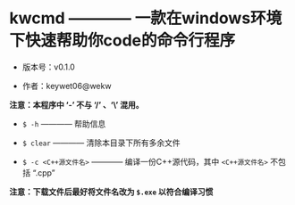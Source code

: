 # kwcmd ———— 一款在windows环境下快速帮助你code的命令行程序

- 版本号：v0.1.0

- 作者：keywet06@wekw

**注意：本程序中 ‘-’ 不与 ‘/’ 、‘\\’ 混用。**

- `$ -h` ———— 帮助信息

- `$ clear` ———— 清除本目录下所有多余文件

- `$ -c <C++源文件名>` ———— 编译一份C++源代码，其中 `<C++源文件名>` 不包括 “.cpp”

**注意：下载文件后最好将文件名改为 `$.exe` 以符合编译习惯**
